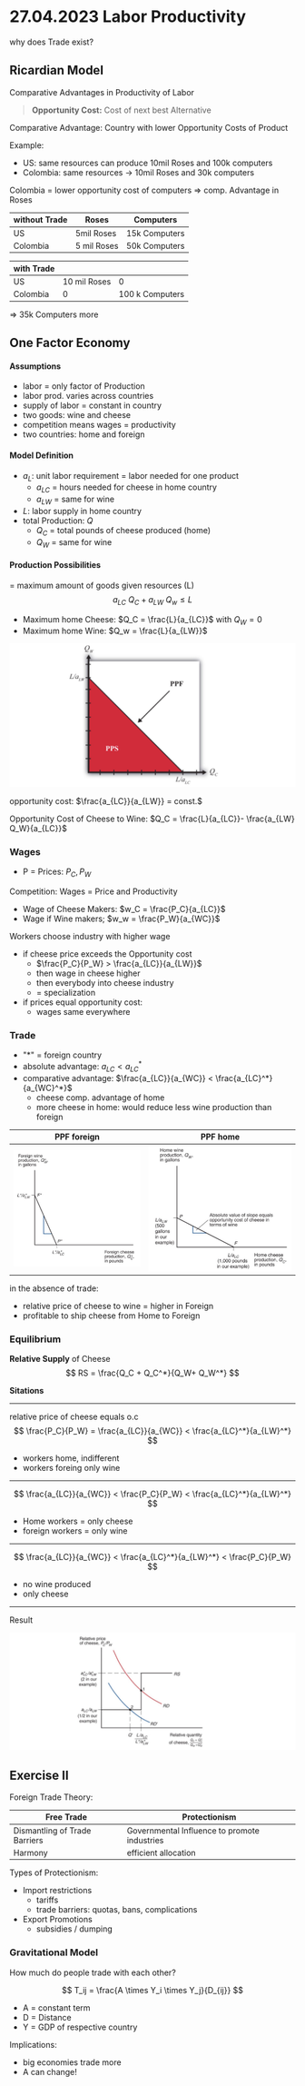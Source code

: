# 27.04.2023 Labor Productivity

why does Trade exist?

## Ricardian Model

Comparative Advantages in Productivity of Labor

> **Opportunity Cost:** Cost of next best Alternative

Comparative Advantage: Country with lower Opportunity Costs of Product

Example:

- US: same resources can produce 10mil Roses and 100k computers
- Colombia: same resources $\to$ 10mil Roses and 30k computers

Colombia = lower opportunity cost of computers => comp. Advantage in Roses

| without Trade | Roses       | Computers     |
| ------------- | ----------- | ------------- |
| US            | 5mil Roses  | 15k Computers |
| Colombia      | 5 mil Roses | 50k Computers |

| with Trade |              |                 |
| ---------- | ------------ | --------------- |
| US         | 10 mil Roses | 0               |
| Colombia   | 0            | 100 k Computers |

=> 35k Computers more



## One Factor Economy

#### Assumptions

- labor = only factor of Production
- labor prod. varies across countries
- supply of labor = constant in country
- two goods: wine and cheese
- competition means wages = productivity
- two countries: home and foreign



#### Model Definition

- $a_L$: unit labor requirement = labor needed for one product
    - $a_{LC}$ = hours needed for cheese in home country
    - $a_{LW}$ = same for wine
- *L*: labor supply in home country
- total Production: $Q$
    - $Q_C$ = total pounds of cheese produced (home)
    - $Q_W$ = same for wine



#### Production Possibilities 

= maximum amount of goods given resources (L)
$$
a_{LC} \ Q_C+ a_{LW} \ Q_w \le L
$$

- Maximum home Cheese: $Q_C = \frac{L}{a_{LC}}$ with $Q_W = 0$
- Maximum home Wine: $Q_w = \frac{L}{a_{LW}}$

![img](../images/2023-04-27_12-50-11.jpg)

opportunity cost: $\frac{a_{LC}}{a_{LW}} = const.$

Opportunity Cost of Cheese to Wine: $Q_C = \frac{L}{a_{LC}}- \frac{a_{LW} Q_W}{a_{LC}}$

### Wages

- P = Prices: $P_C, P_W$

Competition: Wages = Price and Productivity

- Wage of Cheese Makers: $w_C = \frac{P_C}{a_{LC}}$
- Wage if Wine makers; $w_w = \frac{P_W}{a_{WC}}$



Workers choose industry with higher wage

- if cheese price exceeds the Opportunity cost
    - $\frac{P_C}{P_W} > \frac{a_{LC}}{a_{LW}}$
    - then wage in cheese higher
    - then everybody into cheese industry
    - = specialization
- if prices equal opportunity cost:
    - wages same everywhere



### Trade

- "\*" = foreign country
- absolute advantage: $a_{LC} < a^*_{LC}$
- comparative advantage: $\frac{a_{LC}}{a_{WC}} < \frac{a_{LC}^*}{a_{WC}^*}$ 
    - cheese comp. advantage of home
    - more cheese in home: would reduce less wine production than foreign



| PPF foreign                               | PPF home                                  |
| ----------------------------------------- | ----------------------------------------- |
| ![img](../images/2023-04-27_13-12-54.jpg) | ![img](../images/2023-04-27_13-13-03.jpg) |

in the absence of trade: 

- relative price of cheese to wine = higher in Foreign
- profitable to ship cheese from Home to Foreign



### Equilibrium

**Relative Supply** of Cheese
$$
RS = \frac{Q_C + Q_C^*}{Q_W+ Q_W^*}
$$



**Sitations**

***

relative price of cheese equals o.c
$$
\frac{P_C}{P_W} = 
\frac{a_{LC}}{a_{WC}} <
\frac{a_{LC}^*}{a_{LW}^*}
$$

- workers home, indifferent
- workers foreing only wine

---

$$
\frac{a_{LC}}{a_{WC}} <
\frac{P_C}{P_W} <
\frac{a_{LC}^*}{a_{LW}^*}
$$

- Home workers = only cheese
- foreign workers = only wine 

---

$$
\frac{a_{LC}}{a_{WC}} <
\frac{a_{LC}^*}{a_{LW}^*} < 
\frac{P_C}{P_W}
$$

- no wine produced
- only cheese

---

Result 

![img](../images/2023-04-27_13-19-39.jpg)

## Exercise II

Foreign Trade Theory:

| Free Trade                    | Protectionism                                |
| ----------------------------- | -------------------------------------------- |
| Dismantling of Trade Barriers | Governmental Influence to promote industries |
| Harmony                       | efficient allocation                         |

Types of Protectionism:

- Import restrictions
    - tariffs
    - trade barriers: quotas, bans, complications 
- Export Promotions
    - subsidies / dumping

### Gravitational Model

How much do people trade with each other? 


$$
T_ij = \frac{A \times Y_i \times Y_j}{D_{ij}}
$$

- A = constant term
- D = Distance
- Y = GDP of respective country

Implications:

- big economies trade more
- A can change!



